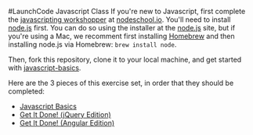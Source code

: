 #LaunchCode Javascript Class
If you're new to Javascript, first complete the [javascripting workshopper](http://nodeschool.io/#workshoppers) at [nodeschool.io](http://nodeschool.io/). You'll need to install [node.js](https://nodejs.org) first. You can do so using the installer at the [node.js](https://nodejs.org) site, but if you're using a Mac, we recomment first installing [Homebrew](http://brew.sh) and then installing node.js via Homebrew: `brew install node`.

Then, fork this repository, clone it to your local machine, and get started with [javascript-basics](https://github.com/chrisbay/launchcode-javascript-class/tree/master/javascript-basics).

Here are the 3 pieces of this exercise set, in order that they should be completed:
* [Javascript Basics](https://github.com/chrisbay/launchcode-javascript-class/tree/master/javascript-basics)
* [Get It Done! (jQuery Edition)](https://github.com/chrisbay/launchcode-javascript-class/tree/master/getitdone-jquery)
* [Get It Done! (Angular Edition)](https://github.com/chrisbay/launchcode-javascript-class/tree/master/getitdone-angular)
